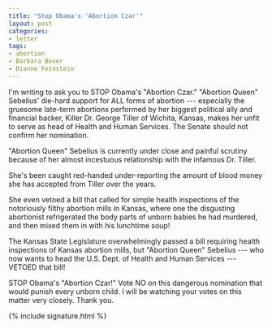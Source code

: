 ```yaml
---
title: "Stop Obama's 'Abortion Czar'"
layout: post
categories:
- letter
tags:
- abortion
- Barbara Boxer
- Dianne Feinstein
---
```


I'm writing to ask you to STOP Obama's "Abortion Czar." "Abortion Queen" Sebelius' die-hard support for ALL forms of abortion --- especially the gruesome late-term abortions performed by her biggest political ally and financial backer, Killer Dr. George Tiller of Wichita, Kansas, makes her unfit to serve as head of Health and Human Services. The Senate should not confirm her nomination.

"Abortion Queen" Sebelius is currently under close and painful scrutiny because of her almost incestuous relationship with the infamous Dr. Tiller.

She's been caught red-handed under-reporting the amount of blood money she has accepted from Tiller over the years.

She even vetoed a bill that called for simple health inspections of the notoriously filthy abortion mills in Kansas, where one the disgusting abortionist refrigerated the body parts of unborn babies he had murdered, and then mixed them in with his lunchtime soup!

The Kansas State Legislature overwhelmingly passed a bill requiring health inspections of Kansas abortion mills, but "Abortion Queen" Sebelius --- who now wants to head the U.S. Dept. of Health and Human Services --- VETOED that bill!

STOP Obama's "Abortion Czar!" Vote NO on this dangerous nomination that would punish every unborn child. I will be watching your votes on this matter very closely. Thank you.

{% include signature.html %}
